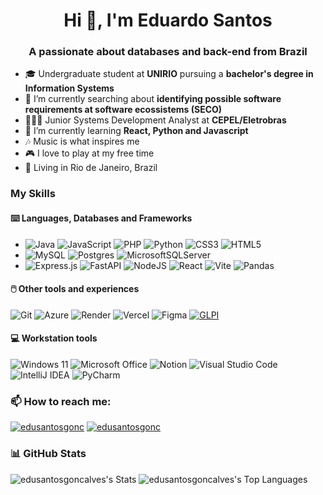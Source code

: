 <h1 align="center">Hi 👋, I'm Eduardo Santos</h1>

<h3 align="center">A passionate about databases and back-end from Brazil</h3>

- 🎓 Undergraduate student at **UNIRIO** pursuing a **bachelor's degree in Information Systems**
- 🔭 I’m currently searching about **identifying possible software requirements at software ecossistems (SECO)**
- 🧑🏻‍💻 Junior Systems Development Analyst at **CEPEL/Eletrobras**
- 🌱 I’m currently learning **React, Python and Javascript**
- 🎶 Music is what inspires me
- 🎮 I love to play at my free time
- 📍 Living in Rio de Janeiro, Brazil

<h3 align="left"> My Skills </h3>

<h4 align="left"> ⌨️ Languages, Databases and Frameworks </h4>

- ![Java](https://img.shields.io/badge/java-%23ED8B00.svg?style=for-the-badge&logo=openjdk&logoColor=white) ![JavaScript](https://img.shields.io/badge/javascript-%23323330.svg?style=for-the-badge&logo=javascript&logoColor=%23F7DF1E) ![PHP](https://img.shields.io/badge/php-%23777BB4.svg?style=for-the-badge&logo=php&logoColor=white) ![Python](https://img.shields.io/badge/python-3670A0?style=for-the-badge&logo=python&logoColor=ffdd54) ![CSS3](https://img.shields.io/badge/css3-%231572B6.svg?style=for-the-badge&logo=css3&logoColor=white) ![HTML5](https://img.shields.io/badge/html5-%23E34F26.svg?style=for-the-badge&logo=html5&logoColor=white)
- ![MySQL](https://img.shields.io/badge/mysql-%2300f.svg?style=for-the-badge&logo=mysql&logoColor=white&color=blue&labelColor=blue) ![Postgres](https://img.shields.io/badge/postgres-%23316192.svg?style=for-the-badge&logo=postgresql&logoColor=white) ![MicrosoftSQLServer](https://img.shields.io/badge/Microsoft%20SQL%20Server-CC2927?style=for-the-badge&logo=microsoft%20sql%20server&logoColor=white)
- ![Express.js](https://img.shields.io/badge/express.js-%23404d59.svg?style=for-the-badge&logo=express&logoColor=%2361DAFB) ![FastAPI](https://img.shields.io/badge/FastAPI-005571?style=for-the-badge&logo=fastapi) ![NodeJS](https://img.shields.io/badge/node.js-6DA55F?style=for-the-badge&logo=node.js&logoColor=white) ![React](https://img.shields.io/badge/react-%2320232a.svg?style=for-the-badge&logo=react&logoColor=%2361DAFB) ![Vite](https://img.shields.io/badge/vite-%23646CFF.svg?style=for-the-badge&logo=vite&logoColor=white) ![Pandas](https://img.shields.io/badge/pandas-%23150458.svg?style=for-the-badge&logo=pandas&logoColor=white)

<h4 align="left"> 🖱️ Other tools and experiences </h4>

![Git](https://img.shields.io/badge/git-%23F05033.svg?style=for-the-badge&logo=git&logoColor=white) ![Azure](https://img.shields.io/badge/azure-%230072C6.svg?style=for-the-badge&logo=microsoftazure&logoColor=white) ![Render](https://img.shields.io/badge/Render-%46E3B7.svg?style=for-the-badge&logo=render&logoColor=white) ![Vercel](https://img.shields.io/badge/vercel-%23000000.svg?style=for-the-badge&logo=vercel&logoColor=white) ![Figma](https://img.shields.io/badge/figma-%23F24E1E.svg?style=for-the-badge&logo=figma&logoColor=white) [![GLPI](https://img.shields.io/badge/GLPI-blue?style=for-the-badge&link=https://glpi-project.org/pt-br/)](https://glpi-project.org/pt-br/)

<h4 align="left"> 💻 Workstation tools </h4>

![Windows 11](https://img.shields.io/badge/Windows%2011-%230079d5.svg?style=for-the-badge&logo=Windows%2011&logoColor=white) ![Microsoft Office](https://img.shields.io/badge/Microsoft_Office-D83B01?style=for-the-badge&logo=microsoft-office&logoColor=white) ![Notion](https://img.shields.io/badge/Notion-%23000000.svg?style=for-the-badge&logo=notion&logoColor=white) ![Visual Studio Code](https://img.shields.io/badge/Visual%20Studio%20Code-0078d7.svg?style=for-the-badge&logo=visual-studio-code&logoColor=white) ![IntelliJ IDEA](https://img.shields.io/badge/IntelliJIDEA-000000.svg?style=for-the-badge&logo=intellij-idea&logoColor=white&color=orange&labelColor=orange) ![PyCharm](https://img.shields.io/badge/pycharm-143?style=for-the-badge&logo=pycharm&logoColor=white&color=blue&labelColor=blue)

<h3 align="left">📫 How to reach me: </h3>
<p align="left">
  <a href="https://linkedin.com/in/edusantosgonc" target="blank"
    ><img
      src="https://img.shields.io/badge/linkedin-%230077B5.svg?style=for-the-badge&logo=linkedin&logoColor=white"
      alt="edusantosgonc"
  /></a>
  <a href="mailto:edusantosgonc@gmail.com" target="blank"
    ><img
      src="https://img.shields.io/badge/Gmail-D14836?style=for-the-badge&logo=gmail&logoColor=white"
      alt="edusantosgonc"
  /></a>
</p>

<h3 align="left"> 📊 GitHub Stats </h3>

![edusantosgoncalves's Stats](https://github-readme-stats.vercel.app/api?username=edusantosgoncalves&theme=blueberry&show_icons=true&hide_border=true&count_private=true) ![edusantosgoncalves's Top Languages](https://github-readme-stats.vercel.app/api/top-langs/?username=edusantosgoncalves&theme=blueberry&show_icons=true&hide_border=true&layout=compact)
